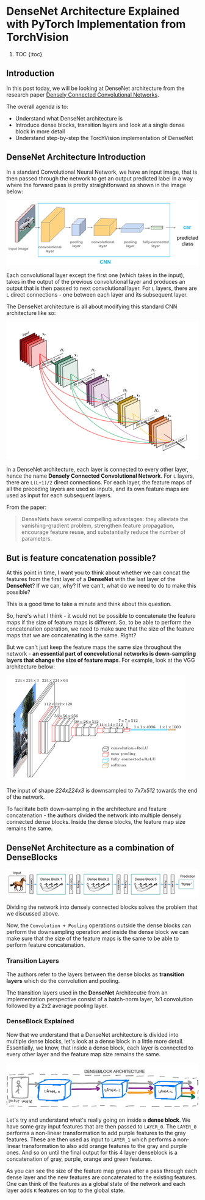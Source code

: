 # DenseNet Architecture Explained with PyTorch Implementation from TorchVision

1. TOC 
{:toc}

## Introduction 
In this post today, we will be looking at DenseNet architecture from the research paper [Densely Connected Convolutional Networks](https://arxiv.org/abs/1608.06993).

The overall agenda is to:
- Understand what DenseNet architecture is
- Introduce dense blocks, transition layers and look at a single dense block in more detail
- Understand step-by-step the TorchVision implementation of DenseNet

## DenseNet Architecture Introduction

In a standard Convolutional Neural Network, we have an input image, that is then passed through the network to get an output predicted label in a way where the forward pass is pretty straightforward as shown in the image below:

![](/images/CNN.png "fig-1 Convolutional Neural Network; src: https://cezannec.github.io/Convolutional_Neural_Networks/")

Each convolutional layer except the first one (which takes in the input), takes in the output of the previous convolutional layer and produces an output that is then passed to next convolutional layer. For `L` layers, there are `L` direct connections - one between each layer and its subsequent layer.  

The DenseNet architecture is all about modifying this standard CNN architecture like so:

![](/images/densenet.png "fig-2 DenseNet Architecture")

In a DenseNet architecture, each layer is connected to every other layer, hence the name **Densely Connected Convolutional Network**. For `L` layers, there are `L(L+1)/2` direct connections. For each layer, the feature maps of all the preceding layers are used as inputs, and its own feature maps are used as input for each subsequent layers.

From the paper: 
> DenseNets have several compelling advantages: they alleviate the vanishing-gradient problem, strengthen feature propagation, encourage feature reuse, and substantially reduce the number of parameters.

## But is feature concatenation possible? 
At this point in time, I want you to think about whether we can concat the features from the first layer of a **DenseNet** with the last layer of the **DenseNet**? If we can, why? If we can't, what do we need to do to make this possible? 

This is a good time to take a minute and think about this question. 

So, here's what I think - it would not be possible to concatenate the feature maps if the size of feature maps is different. So, to be able to perform the concatenation operation, we need to make sure that the size of the feature maps that we are concatenating is the same. Right?

But we can't just keep the feature maps the same size throughout the network - **an essential part of concvolutional networks is down-sampling layers that change the size of feature maps**. For example, look at the VGG architecture below: 

![](/images/imagenet_vgg16.png "fig-4 VGG architecture")

The input of shape *224x224x3* is downsampled to *7x7x512* towards the end of the network. 

To facilitate both down-sampling in the architecture and feature concatenation - the authors divided the network into multiple densely connected dense blocks. Inside the dense blocks, the feature map size remains the same.

## DenseNet Architecture as a combination of DenseBlocks

![](/images/denseblock.png "fig-3 A DenseNet Architecture with 3 dense blocks")

Dividing the network into densely connected blocks solves the problem that we discussed above. 

Now, the `Convolution + Pooling` operations outside the dense blocks can perform the downsampling operation and inside the dense block we can make sure that the size of the feature maps is the same to be able to perform feature concatenation. 

### Transition Layers
The authors refer to the layers between the dense blocks as **transition layers** which do the convolution and pooling. 

The transition layers used in the **DenseNet** Architecutre from an implementation perspective consist of a batch-norm layer, 1x1 convolution followed by a 2x2 average pooling layer.

### DenseBlock Explained
Now that we understand that a DenseNet architecture is divided into multiple dense blocks, let's look at a dense block in a little more detail. Essentially, we know, that inside a dense block, each layer is connected to every other layer and the feature map size remains the same. 

![](/images/denseblock_single.jpeg "fig-4 A view inside the dense block")

Let's try and understand what's really going on inside a **dense block**. We have some gray input features that are then passed to `LAYER_0`. The `LAYER_0` performs a non-linear transformation to add purple features to the gray features. These are then used as input to `LAYER_1` which performs a non-linear transformation to also add orange features to the gray and purple ones. And so on until the final output for this 4 layer denseblock is a concatenation of gray, purple, orange and green features. 

As you can see the size of the feature map grows after a pass through each dense layer and the new features are concatenated to the existing features. One can think of the features as a global state of the network and each layer adds `K` features on top to the global state.